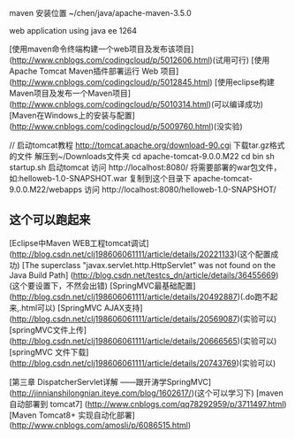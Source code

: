 

maven 安装位置
~/chen/java/apache-maven-3.5.0

web application using java ee
1264


[使用maven命令终端构建一个web项目及发布该项目]
(http://www.cnblogs.com/codingcloud/p/5012606.html)(试用可行)
[使用Apache Tomcat Maven插件部署运行 Web 项目]
(http://www.cnblogs.com/codingcloud/p/5012845.html)
[使用eclipse构建Maven项目及发布一个Maven项目]
(http://www.cnblogs.com/codingcloud/p/5010314.html)(可以编译成功)
[Maven在Windows上的安装与配置]
(http://www.cnblogs.com/codingcloud/p/5009760.html)(没实验)

// 启动tomcat教程
http://tomcat.apache.org/download-90.cgi 下载tar.gz格式的文件
解压到~/Downloads文件夹
cd apache-tomcat-9.0.0.M22
cd bin
sh startup.sh   启动tomcat
访问  http://localhost:8080/
将需要部署的war包文件，如:helloweb-1.0-SNAPSHOT.war
复制到这个目录下  apache-tomcat-9.0.0.M22/webapps
访问  http://localhost:8080/helloweb-1.0-SNAPSHOT/

## 这个可以跑起来
[Eclipse中Maven WEB工程tomcat调试]
(http://blog.csdn.net/clj198606061111/article/details/20221133)(这个配置成功)
[The superclass "javax.servlet.http.HttpServlet" was not found on the Java Build Path]
(http://blog.csdn.net/testcs_dn/article/details/36455669)(这个要设置下，不然会出错)
[SpringMVC最基础配置]
(http://blog.csdn.net/clj198606061111/article/details/20492887)(.do跑不起来,.html可以)
[SpringMVC AJAX支持]
(http://blog.csdn.net/clj198606061111/article/details/20569087)(实验可以)
[springMVC文件上传]
(http://blog.csdn.net/clj198606061111/article/details/20666565)(实验可以)
[springMVC 文件下载]
(http://blog.csdn.net/clj198606061111/article/details/20743769)(实验可以)


[第三章 DispatcherServlet详解 ——跟开涛学SpringMVC]
(http://jinnianshilongnian.iteye.com/blog/1602617/)(这个可以学习下)
[maven 自动部署到 tomcat7]
(http://www.cnblogs.com/qq78292959/p/3711497.html)
[Maven Tomcat8+ 实现自动化部署]
(http://www.cnblogs.com/amosli/p/6086515.html)
